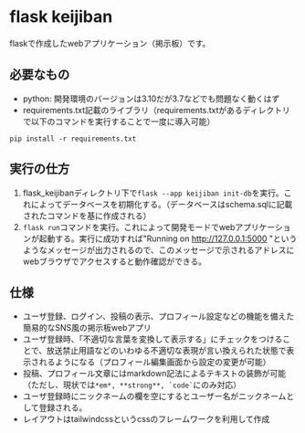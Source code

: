 # flask keijiban

flaskで作成したwebアプリケーション（掲示板）です。

## 必要なもの

* python: 開発環境のバージョンは3.10だが3.7などでも問題なく動くはず
* requirements.txt記載のライブラリ（requirements.txtがあるディレクトリで以下のコマンドを実行することで一度に導入可能）

```
pip install -r requirements.txt
```

## 実行の仕方

1. flask_keijibanディレクトリ下で`flask --app keijiban init-db`を実行。これによってデータベースを初期化する。（データベースはschema.sqlに記載されたコマンドを基に作成される）
2. `flask run`コマンドを実行。これによって開発モードでwebアプリケーションが起動する。実行に成功すれば"Running on http://127.0.0.1:5000 "というようなメッセージが出力されるので、このメッセージで示されるアドレスにwebブラウザでアクセスすると動作確認ができる。

## 仕様

* ユーザ登録、ログイン、投稿の表示、プロフィール設定などの機能を備えた簡易的なSNS風の掲示板webアプリ
* ユーザ登録時、「不適切な言葉を変換して表示する」にチェックをつけることで、放送禁止用語などのいわゆる不適切な表現が言い換えられた状態で表示されるようになる（プロフィール編集画面から設定の変更が可能）
* 投稿、プロフィール文章にはmarkdown記法によるテキストの装飾が可能（ただし、現状では``` *em*, **strong**, `code` ```にのみ対応）
* ユーザ登録時にニックネームの欄を空にするとユーザー名がニックネームとして登録される。
* レイアウトはtailwindcssというcssのフレームワークを利用して作成
